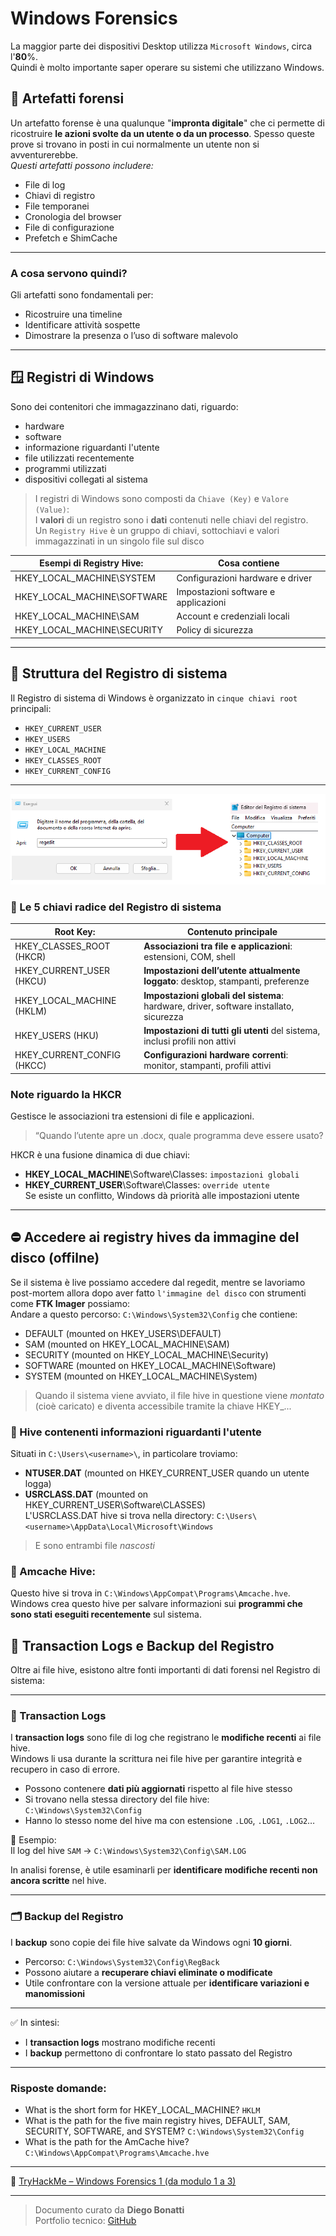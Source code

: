 # Windows Forensics

La maggior parte dei dispositivi Desktop utilizza ```Microsoft Windows```, circa l'**80**%.     
Quindi è molto importante saper operare su sistemi che utilizzano Windows.


## 🔎 Artefatti forensi

Un artefatto forense è una qualunque "**impronta digitale**" che ci permette di ricostruire **le azioni svolte da un utente o da un processo**.
Spesso queste prove si trovano in posti in cui normalmente un utente non si avventurerebbe.  
*Questi artefatti possono includere:*
- File di log
- Chiavi di registro
- File temporanei
- Cronologia del browser
- File di configurazione
- Prefetch e ShimCache
---
### A cosa servono quindi?

Gli artefatti sono fondamentali per:
- Ricostruire una timeline
- Identificare attività sospette
- Dimostrare la presenza o l’uso di software malevolo
---

## 🪟 Registri di Windows

Sono dei contenitori che immagazzinano dati, riguardo:
- hardware
- software
- informazione riguardanti l'utente
- file utilizzati recentemente
- programmi utilizzati
- dispositivi collegati al sistema

>I registri di Windows sono composti da ```Chiave (Key)``` e ```Valore (Value)```:    
I **valori** di un registro sono i **dati** contenuti nelle chiavi del registro.             
Un ```Registry Hive``` è un gruppo di chiavi, sottochiavi e valori immagazzinati in un singolo file sul disco


| Esempi di Registry Hive:   | Cosa contiene                       |
|--------------------------- |-------------------------------------|
| HKEY_LOCAL_MACHINE\SYSTEM  | Configurazioni hardware e driver   |
| HKEY_LOCAL_MACHINE\SOFTWARE| Impostazioni software e applicazioni|
| HKEY_LOCAL_MACHINE\SAM     | Account e credenziali locali        |
| HKEY_LOCAL_MACHINE\SECURITY| Policy di sicurezza                 |


---

## 🧩 Struttura del Registro di sistema
Il Registro di sistema di Windows è organizzato in `cinque chiavi root` principali:

- `HKEY_CURRENT_USER`
- `HKEY_USERS`
- `HKEY_LOCAL_MACHINE`
- `HKEY_CLASSES_ROOT`
- `HKEY_CURRENT_CONFIG`
---
![alt](Screenshots/regedit.png)

### 🧩 Le 5 chiavi radice del Registro di sistema

| Root Key:   | Contenuto principale                       |
|--------------------------- |-------------------------------------|
| HKEY_CLASSES_ROOT (HKCR)| **Associazioni tra file e applicazioni**: estensioni, COM, shell|
| HKEY_CURRENT_USER (HKCU)| **Impostazioni dell’utente attualmente loggato**: desktop, stampanti, preferenze|
| HKEY_LOCAL_MACHINE (HKLM)  | **Impostazioni globali del sistema**: hardware, driver, software installato, sicurezza   |
| HKEY_USERS (HKU)     | **Impostazioni di tutti gli utenti** del sistema, inclusi profili non attivi|
| HKEY_CURRENT_CONFIG (HKCC)  | **Configurazioni hardware correnti**: monitor, stampanti, profili attivi   |

### Note riguardo la HKCR
Gestisce le associazioni tra estensioni di file e applicazioni.
>“Quando l’utente apre un .docx, quale programma deve essere usato?

HKCR è una fusione dinamica di due chiavi: 

- **HKEY_LOCAL_MACHINE**\Software\Classes: `impostazioni globali`
- **HKEY_CURRENT_USER**\Software\Classes: `override utente`     
Se esiste un conflitto, Windows dà priorità alle impostazioni utente
---

## ⛔ Accedere ai registry hives da immagine del disco (offilne)
Se il sistema è live possiamo accedere dal regedit, mentre se lavoriamo post-mortem allora dopo aver fatto `l'immagine del disco` con strumenti come **FTK Imager** possiamo:  
Andare a questo percorso: `C:\Windows\System32\Config` che contiene:
- DEFAULT (mounted on HKEY_USERS\DEFAULT)
- SAM (mounted on HKEY_LOCAL_MACHINE\SAM)
- SECURITY (mounted on HKEY_LOCAL_MACHINE\Security)
- SOFTWARE (mounted on HKEY_LOCAL_MACHINE\Software)
- SYSTEM (mounted on HKEY_LOCAL_MACHINE\System)   
>Quando il sistema viene avviato, il file hive in questione viene *montato* (cioè caricato) e diventa accessibile tramite la chiave HKEY_...

### 👤 Hive contenenti informazioni riguardanti l'utente
Situati in `C:\Users\<username>\`, in particolare troviamo:
- **NTUSER.DAT** (mounted on HKEY_CURRENT_USER quando un utente logga)
- **USRCLASS.DAT** (mounted on HKEY_CURRENT_USER\Software\CLASSES)   
L'USRCLASS.DAT hive si trova nella directory: `C:\Users\<username>\AppData\Local\Microsoft\Windows`   
>E sono entrambi file *nascosti*

### 📒 Amcache Hive:
Questo hive si trova in `C:\Windows\AppCompat\Programs\Amcache.hve`.  
Windows crea questo hive per salvare informazioni sui **programmi che sono stati eseguiti recentemente** sul sistema.

## 🧾 Transaction Logs e Backup del Registro

Oltre ai file hive, esistono altre fonti importanti di dati forensi nel Registro di sistema:

---

### 📘 Transaction Logs

I **transaction logs** sono file di log che registrano le **modifiche recenti** ai file hive.  
Windows li usa durante la scrittura nei file hive per garantire integrità e recupero in caso di errore.

- Possono contenere **dati più aggiornati** rispetto al file hive stesso
- Si trovano nella stessa directory del file hive: `C:\Windows\System32\Config`
- Hanno lo stesso nome del hive ma con estensione `.LOG`, `.LOG1`, `.LOG2`…

📌 Esempio:  
Il log del hive `SAM` → `C:\Windows\System32\Config\SAM.LOG`

In analisi forense, è utile esaminarli per **identificare modifiche recenti non ancora scritte** nel hive.

---

### 🗂️ Backup del Registro

I **backup** sono copie dei file hive salvate da Windows ogni **10 giorni**.

- Percorso: `C:\Windows\System32\Config\RegBack`
- Possono aiutare a **recuperare chiavi eliminate o modificate**
- Utile confrontare con la versione attuale per **identificare variazioni e manomissioni**

---

✅ In sintesi:  
- I **transaction logs** mostrano modifiche recenti  
- I **backup** permettono di confrontare lo stato passato del Registro

---
### Risposte domande:
- What is the short form for HKEY_LOCAL_MACHINE?
`HKLM`
- What is the path for the five main registry hives, DEFAULT, SAM, SECURITY, SOFTWARE, and SYSTEM?  `C:\Windows\System32\Config`
- What is the path for the AmCache hive?        `C:\Windows\AppCompat\Programs\Amcache.hve`
  
---

🔗 [TryHackMe – Windows Forensics 1 (da modulo 1 a 3)](https://tryhackme.com/room/windowsforensics1)

---

>Documento curato da **Diego Bonatti**  
Portfolio tecnico: [GitHub](https://github.com/Arkanah)